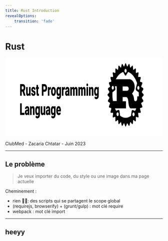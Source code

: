 ```yaml
---
title: Rust Introduction
revealOptions:
    transition: 'fade'
---
```


# Rust

<img src="imgs/rust-logo.webp" style="height: 250px">

ClubMed - Zacaria Chtatar - Juin 2023

---

## Le problème

> Je veux importer du code, du style ou une image dans ma page actuelle <!-- .element: class="fragment" data-fragment-index="1" -->

Cheminement : <!-- .element: class="fragment" data-fragment-index="2" -->
- rien 🤷‍♂️: des scripts qui se partagent le scope global <!-- .element: class="fragment" data-fragment-index="3" -->
- (requirejs, browserify) + (grunt/gulp) : mot clé require <!-- .element: class="fragment" data-fragment-index="4" -->
- webpack : mot clé import <!-- .element: class="fragment" data-fragment-index="5" -->

----

## heeyy